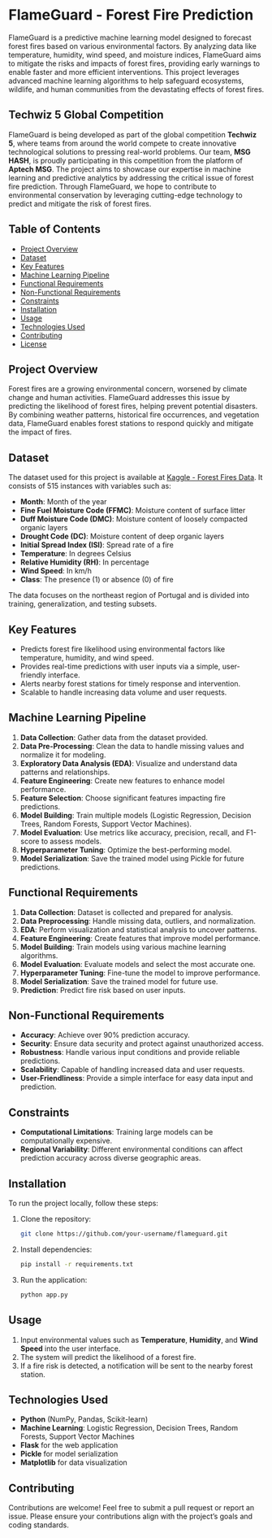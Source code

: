 # FlameGuard - Forest Fire Prediction

FlameGuard is a predictive machine learning model designed to forecast forest fires based on various environmental factors. By analyzing data like temperature, humidity, wind speed, and moisture indices, FlameGuard aims to mitigate the risks and impacts of forest fires, providing early warnings to enable faster and more efficient interventions. This project leverages advanced machine learning algorithms to help safeguard ecosystems, wildlife, and human communities from the devastating effects of forest fires.

## Techwiz 5 Global Competition

FlameGuard is being developed as part of the global competition **Techwiz 5**, where teams from around the world compete to create innovative technological solutions to pressing real-world problems. Our team, **MSG HASH**, is proudly participating in this competition from the platform of **Aptech MSG**. The project aims to showcase our expertise in machine learning and predictive analytics by addressing the critical issue of forest fire prediction. Through FlameGuard, we hope to contribute to environmental conservation by leveraging cutting-edge technology to predict and mitigate the risk of forest fires.




## Table of Contents

- [Project Overview](#project-overview)
- [Dataset](#dataset)
- [Key Features](#key-features)
- [Machine Learning Pipeline](#machine-learning-pipeline)
- [Functional Requirements](#functional-requirements)
- [Non-Functional Requirements](#non-functional-requirements)
- [Constraints](#constraints)
- [Installation](#installation)
- [Usage](#usage)
- [Technologies Used](#technologies-used)
- [Contributing](#contributing)
- [License](#license)

## Project Overview

Forest fires are a growing environmental concern, worsened by climate change and human activities. FlameGuard addresses this issue by predicting the likelihood of forest fires, helping prevent potential disasters. By combining weather patterns, historical fire occurrences, and vegetation data, FlameGuard enables forest stations to respond quickly and mitigate the impact of fires.

## Dataset

The dataset used for this project is available at [Kaggle - Forest Fires Data](https://www.kaggle.com/datasets/elikplim/forest-fires-data-set). It consists of 515 instances with variables such as:

- **Month**: Month of the year
- **Fine Fuel Moisture Code (FFMC)**: Moisture content of surface litter
- **Duff Moisture Code (DMC)**: Moisture content of loosely compacted organic layers
- **Drought Code (DC)**: Moisture content of deep organic layers
- **Initial Spread Index (ISI)**: Spread rate of a fire
- **Temperature**: In degrees Celsius
- **Relative Humidity (RH)**: In percentage
- **Wind Speed**: In km/h
- **Class**: The presence (1) or absence (0) of fire

The data focuses on the northeast region of Portugal and is divided into training, generalization, and testing subsets.

## Key Features

- Predicts forest fire likelihood using environmental factors like temperature, humidity, and wind speed.
- Provides real-time predictions with user inputs via a simple, user-friendly interface.
- Alerts nearby forest stations for timely response and intervention.
- Scalable to handle increasing data volume and user requests.

## Machine Learning Pipeline

1. **Data Collection**: Gather data from the dataset provided.
2. **Data Pre-Processing**: Clean the data to handle missing values and normalize it for modeling.
3. **Exploratory Data Analysis (EDA)**: Visualize and understand data patterns and relationships.
4. **Feature Engineering**: Create new features to enhance model performance.
5. **Feature Selection**: Choose significant features impacting fire predictions.
6. **Model Building**: Train multiple models (Logistic Regression, Decision Trees, Random Forests, Support Vector Machines).
7. **Model Evaluation**: Use metrics like accuracy, precision, recall, and F1-score to assess models.
8. **Hyperparameter Tuning**: Optimize the best-performing model.
9. **Model Serialization**: Save the trained model using Pickle for future predictions.

## Functional Requirements

1. **Data Collection**: Dataset is collected and prepared for analysis.
2. **Data Preprocessing**: Handle missing data, outliers, and normalization.
3. **EDA**: Perform visualization and statistical analysis to uncover patterns.
4. **Feature Engineering**: Create features that improve model performance.
5. **Model Building**: Train models using various machine learning algorithms.
6. **Model Evaluation**: Evaluate models and select the most accurate one.
7. **Hyperparameter Tuning**: Fine-tune the model to improve performance.
8. **Model Serialization**: Save the trained model for future use.
9. **Prediction**: Predict fire risk based on user inputs.

## Non-Functional Requirements

- **Accuracy**: Achieve over 90% prediction accuracy.
- **Security**: Ensure data security and protect against unauthorized access.
- **Robustness**: Handle various input conditions and provide reliable predictions.
- **Scalability**: Capable of handling increased data and user requests.
- **User-Friendliness**: Provide a simple interface for easy data input and prediction.

## Constraints

- **Computational Limitations**: Training large models can be computationally expensive.
- **Regional Variability**: Different environmental conditions can affect prediction accuracy across diverse geographic areas.

## Installation

To run the project locally, follow these steps:

1. Clone the repository:

    ```bash
    git clone https://github.com/your-username/flameguard.git
    ```

2. Install dependencies:

    ```bash
    pip install -r requirements.txt
    ```

3. Run the application:

    ```bash
    python app.py
    ```

## Usage

1. Input environmental values such as **Temperature**, **Humidity**, and **Wind Speed** into the user interface.
2. The system will predict the likelihood of a forest fire.
3. If a fire risk is detected, a notification will be sent to the nearby forest station.

## Technologies Used

- **Python** (NumPy, Pandas, Scikit-learn)
- **Machine Learning**: Logistic Regression, Decision Trees, Random Forests, Support Vector Machines
- **Flask** for the web application
- **Pickle** for model serialization
- **Matplotlib** for data visualization

## Contributing

Contributions are welcome! Feel free to submit a pull request or report an issue. Please ensure your contributions align with the project’s goals and coding standards.


